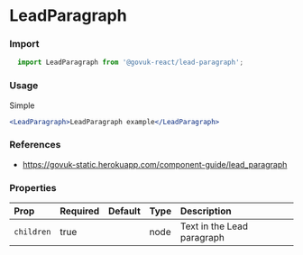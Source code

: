 LeadParagraph
=============

### Import
```js
  import LeadParagraph from '@govuk-react/lead-paragraph';
```
<!-- STORY -->

### Usage

Simple
```jsx
<LeadParagraph>LeadParagraph example</LeadParagraph>
```

### References
- https://govuk-static.herokuapp.com/component-guide/lead_paragraph

### Properties
Prop | Required | Default | Type | Description
:--- | :------- | :------ | :--- | :----------
 `children` | true |  | node | Text in the Lead paragraph

 
